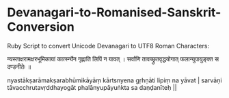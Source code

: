 # Devanagari-to-Romanised-Sanskrit-Conversion
Ruby Script to convert Unicode Devanagari to UTF8 Roman Characters:

न्यस्ताक्षरामक्षरभूमिकायां     कार्त्स्न्येन गृह्णाति लिपिं न यावत् ।
सर्वाणि तावच्छ्रुतवृद्धयोगात्    फलान्युपायुङ्क्त स दण्डनीतेः ॥

nyastākṣarāmakṣarabhūmikāyāṃ     kārtsnyena gṛhṇāti lipiṃ na yāvat |
sarvāṇi tāvacchrutavṛddhayogāt    phalānyupāyuṅkta sa daṇḍanīteḥ || 
